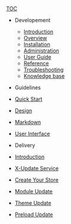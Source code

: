 [<span class="iconify" data-icon="mdi:cube-outline"></span> TOC](/en/README.md)

- Developement
  - [Introduction](/en/development/)
  - [Overview](/en/development/overview.md)
  - [Installation](/en/development/installation.md)
  - [Administration](/en/development/administration.md)
  - [User Guide](/en/development/user-guide.md)
  - [Reference](/en/development/reference.md)
  - [Troubleshooting](/en/development/debug.md)
  - [Knowledge base](/en/development/knowledge-base.md)

-   Guidelines
  - [Quick Start](/en/guidelines/quick-start.md)
  - [Design](/en/guidelines/)
  - [Markdown](/en/guidelines/markdown/)
  - [User Interface](/en/guidelines/user-interface/)

-   Delivery
  - [Introduction](/en/delivery/)
  - [X-Update Service](/en/delivery/setup-x-update.md)
  - [Create Your Store](/en/delivery/setup-x-store.md)
  - [Module Update](/en/delivery/update-module.md)
  - [Theme Update](/en/delivery/update-theme.md)
  - [Preload Update](/en/delivery/update-preload.md)